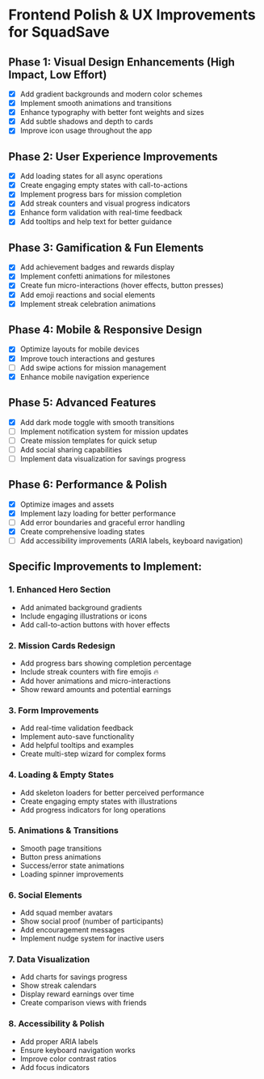 # Frontend Polish & UX Improvements for SquadSave

## Phase 1: Visual Design Enhancements (High Impact, Low Effort)
- [x] Add gradient backgrounds and modern color schemes
- [x] Implement smooth animations and transitions
- [x] Enhance typography with better font weights and sizes
- [x] Add subtle shadows and depth to cards
- [x] Improve icon usage throughout the app

## Phase 2: User Experience Improvements
- [x] Add loading states for all async operations
- [x] Create engaging empty states with call-to-actions
- [x] Implement progress bars for mission completion
- [x] Add streak counters and visual progress indicators
- [x] Enhance form validation with real-time feedback
- [x] Add tooltips and help text for better guidance

## Phase 3: Gamification & Fun Elements
- [x] Add achievement badges and rewards display
- [x] Implement confetti animations for milestones
- [x] Create fun micro-interactions (hover effects, button presses)
- [x] Add emoji reactions and social elements
- [x] Implement streak celebration animations

## Phase 4: Mobile & Responsive Design
- [x] Optimize layouts for mobile devices
- [x] Improve touch interactions and gestures
- [ ] Add swipe actions for mission management
- [x] Enhance mobile navigation experience

## Phase 5: Advanced Features
- [x] Add dark mode toggle with smooth transitions
- [ ] Implement notification system for mission updates
- [ ] Create mission templates for quick setup
- [ ] Add social sharing capabilities
- [ ] Implement data visualization for savings progress

## Phase 6: Performance & Polish
- [x] Optimize images and assets
- [x] Implement lazy loading for better performance
- [ ] Add error boundaries and graceful error handling
- [x] Create comprehensive loading states
- [ ] Add accessibility improvements (ARIA labels, keyboard navigation)

## Specific Improvements to Implement:

### 1. Enhanced Hero Section
- Add animated background gradients
- Include engaging illustrations or icons
- Add call-to-action buttons with hover effects

### 2. Mission Cards Redesign
- Add progress bars showing completion percentage
- Include streak counters with fire emojis 🔥
- Add hover animations and micro-interactions
- Show reward amounts and potential earnings

### 3. Form Improvements
- Add real-time validation feedback
- Implement auto-save functionality
- Add helpful tooltips and examples
- Create multi-step wizard for complex forms

### 4. Loading & Empty States
- Add skeleton loaders for better perceived performance
- Create engaging empty states with illustrations
- Add progress indicators for long operations

### 5. Animations & Transitions
- Smooth page transitions
- Button press animations
- Success/error state animations
- Loading spinner improvements

### 6. Social Elements
- Add squad member avatars
- Show social proof (number of participants)
- Add encouragement messages
- Implement nudge system for inactive users

### 7. Data Visualization
- Add charts for savings progress
- Show streak calendars
- Display reward earnings over time
- Create comparison views with friends

### 8. Accessibility & Polish
- Add proper ARIA labels
- Ensure keyboard navigation works
- Improve color contrast ratios
- Add focus indicators
